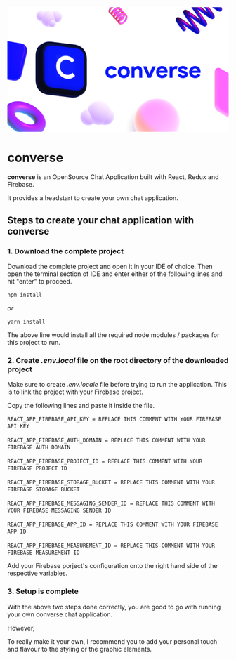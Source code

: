 <img src="https://github.com/HarshvardhanThosar/SourceMediaFiles/blob/master/converse/GfxSources/banner.png" alt="converse banner">

# converse

**converse** is an OpenSource Chat Application built with React, Redux and Firebase.

It provides a headstart to create your own chat application.

## Steps to create your chat application with converse

### 1. Download the complete project

Download the complete project and open it in your IDE of choice.
Then open the terminal section of IDE and enter either of the following lines and hit "enter" to proceed.

```
npm install
```

_or_

```
yarn install
```

The above line would install all the required node modules / packages for this project to run.

### 2. Create _.env.local_ file on the **root** directory of the downloaded project

Make sure to create _.env.locale_ file before trying to run the application. This is to link the project with your Firebase project.

Copy the following lines and paste it inside the file.

```
REACT_APP_FIREBASE_API_KEY = REPLACE THIS COMMENT WITH YOUR FIREBASE API KEY

REACT_APP_FIREBASE_AUTH_DOMAIN = REPLACE THIS COMMENT WITH YOUR FIREBASE AUTH DOMAIN

REACT_APP_FIREBASE_PROJECT_ID = REPLACE THIS COMMENT WITH YOUR FIREBASE PROJECT ID

REACT_APP_FIREBASE_STORAGE_BUCKET = REPLACE THIS COMMENT WITH YOUR FIREBASE STORAGE BUCKET

REACT_APP_FIREBASE_MESSAGING_SENDER_ID = REPLACE THIS COMMENT WITH YOUR FIREBASE MESSAGING SENDER ID

REACT_APP_FIREBASE_APP_ID = REPLACE THIS COMMENT WITH YOUR FIREBASE APP ID

REACT_APP_FIREBASE_MEASUREMENT_ID = REPLACE THIS COMMENT WITH YOUR FIREBASE MEASUREMENT ID
```

Add your Firebase porject's configuration onto the right hand side of the respective variables.

### 3. Setup is complete

With the above two steps done correctly, you are good to go with running your own converse chat application.

However,

To really make it your own, I recommend you to add your personal touch and flavour to the styling or the graphic elements.
